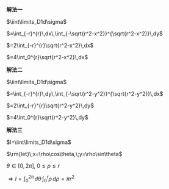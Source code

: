 **解法一**  
  
$\iint\limits_D1d\sigma$  
  
$=\int_{-r}^{r}\,dx\,\int_{-\sqrt{r^2-x^2}}^{\sqrt{r^2-x^2}}\,dy$  
  
$=2\int_{-r}^{r}\sqrt{r^2-x^2}\,dx$  
  
$=4\int_0^{r}\sqrt{r^2-x^2}\,dx$  
  
  
**解法二**  
  
$\iint\limits_D1d\sigma$  
  
$=\int_{-r}^{r}\,dy\,\int_{-\sqrt{r^2-y^2}}^{\sqrt{r^2-y^2}}\,dx$  
  
$=2\int_{-r}^{r}\sqrt{r^2-y^2}\,dy$  
  
$=4\int_0^{r}\sqrt{r^2-y^2}\,dy$  
  
  
**解法三**  
  
$I=\iint\limits_D1d\sigma$  
  
$\rm{let}\;x=\rho\cos\theta,\;y=\rho\sin\theta$  
  
$\theta\in[0,2\pi],\;0\leq\rho\leq r$  
  
$\Rightarrow I=\int_0^{2\pi}\,d\theta\,\int_0^r\rho\,d\rho=\pi r^2$  
